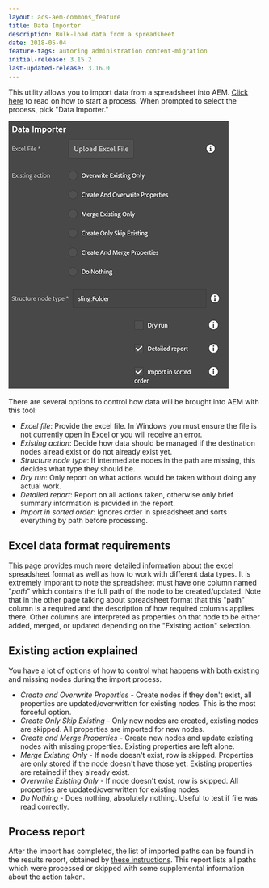 ```yaml
---
layout: acs-aem-commons_feature
title: Data Importer
description: Bulk-load data from a spreadsheet
date: 2018-05-04
feature-tags: autoring administration content-migration
initial-release: 3.15.2
last-updated-release: 3.16.0
---
```


This utility allows you to import data from a spreadsheet into AEM.  [Click here](/acs-aem-commons/features/mcp/subpages/process-manager.html) to read on how to start a process.  When prompted to  select the process, pick "Data Importer."

![image](images/data-importer.png)

There are several options to control how data will be brought into AEM with this tool:

* *Excel file*: Provide the excel file.  In Windows you must ensure the file is not currently open in Excel or you will receive an error.
* *Existing action*: Decide how data should be managed if the destination nodes alread exist or do not already exist yet.
* *Structure node type*: If intermediate nodes in the path are missing, this decides what type they should be.
* *Dry run*: Only report on what actions would be taken without doing any actual work.
* *Detailed report*: Report on all actions taken, otherwise only brief summary information is provided in the report.
* *Import in sorted order*: Ignores order in spreadsheet and sorts everything by path before processing.

## Excel data format requirements

[This page](/acs-aem-commons/features/utils-and-apis/data-api/index.html#structure) provides much more detailed information about the excel spreadsheet format as well as how to work with different data types.  It is extremely imporant to note the spreadsheet must have one column named "*path*" which contains the full path of the node to be created/updated.  Note that in the other page talking about spreadsheet format that this "path" column is a required and the description of how required columns applies there.  Other columns are interpreted as properties on that node to be either added, merged, or updated depending on the "Existing action" selection.

## Existing action explained

You have a lot of options of how to control what happens with both existing and missing nodes during the import process.

* *Create and Overwrite Properties* - Create nodes if they don't exist, all properties are updated/overwritten for existing nodes.  This is the most forceful option.
* *Create Only Skip Existing* - Only new nodes are created, existing nodes are skipped.  All properties are imported for new nodes.
* *Create and Merge Properties* - Create new nodes and update existing nodes with missing properties.  Existing properties are left alone.
* *Merge Existing Only* - If node doesn't exist, row is skipped.  Properties are only stored if the node doesn't have those yet.  Existing properties are retained if they already exist.
* *Overwrite Existing Only* - If node doesn't exist, row is skipped.  All properties are updated/overwritten for existing nodes.
* *Do Nothing* - Does nothing, absolutely nothing.   Useful to test if file was read correctly.

## Process report

After the import has completed, the list of imported paths can be found in the results report, obtained by [these instructions](/acs-aem-commons/features/mcp/subpages/process-manager.html#viewing-a-report).  This report lists all paths which were processed or skipped with some supplemental information about the action taken.
